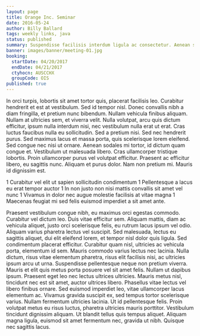 ```yaml
---
layout: page
title: Orange Inc. Seminar
date: 2016-05-24
author: Billy Ballard
tags: weekly links, java
status: published
summary: Suspendisse facilisis interdum ligula ac consectetur. Aenean scelerisque quis.
banner: images/banner/meeting-01.jpg
booking:
  startDate: 04/20/2017
  endDate: 04/21/2017
  ctyhocn: AUSCCHX
  groupCode: OIS
published: true
---
```

In orci turpis, lobortis sit amet tortor quis, placerat facilisis leo. Curabitur hendrerit et est at vestibulum. Sed id tempor nisl. Donec convallis nibh a diam fringilla, et pretium nunc bibendum. Nullam vehicula finibus aliquam. Nullam at ultricies sem, et viverra velit. Nulla volutpat, arcu quis dictum efficitur, ipsum nulla interdum nisi, nec vestibulum nulla erat ut erat. Cras luctus faucibus nulla eu sollicitudin. Sed a pretium nisi.
Sed nec hendrerit purus. Sed maximus lacus et massa porta, quis scelerisque lorem eleifend. Sed congue nec nisi ut ornare. Aenean sodales mi tortor, id dictum quam congue et. Vestibulum ut malesuada libero. Cras ullamcorper tristique lobortis. Proin ullamcorper purus vel volutpat efficitur. Praesent ac efficitur libero, eu sagittis nunc. Aliquam et purus dolor. Nam non pretium mi. Mauris id dignissim est.

1 Curabitur vel elit ut sapien sollicitudin condimentum
1 Pellentesque a lacus eu erat tempor auctor
1 In non justo non nisi mattis convallis sit amet vel nunc
1 Vivamus in dolor nec augue molestie facilisis at vitae magna
1 Maecenas feugiat mi sed felis euismod imperdiet a sit amet ante.

Praesent vestibulum congue nibh, eu maximus orci egestas commodo. Curabitur vel dictum leo. Duis vitae efficitur sem. Aliquam mattis, diam ac vehicula aliquet, justo orci scelerisque felis, eu rutrum lacus ipsum vel odio. Aliquam varius pharetra lectus vel suscipit. Sed malesuada, lectus eu sagittis aliquet, dui elit eleifend lorem, et tempor nisl dolor quis ligula. Sed condimentum placerat efficitur. Curabitur quam nisl, ultricies ac vehicula porta, elementum id sem. Mauris commodo varius lectus nec lacinia. Nulla dictum, risus vitae elementum pharetra, risus elit facilisis nisi, ac ultricies ipsum arcu ut urna. Suspendisse pellentesque neque non pretium viverra.
Mauris et elit quis metus porta posuere vel sit amet felis. Nullam ut dapibus ipsum. Praesent eget leo nec lectus ultrices ultricies. Mauris metus nisl, tincidunt nec est sit amet, auctor ultrices libero. Phasellus vitae lectus vel libero finibus ornare. Sed euismod imperdiet leo, vitae ullamcorper lacus elementum ac. Vivamus gravida suscipit ex, sed tempus tortor scelerisque varius. Nullam fermentum ultricies lacinia. Ut id pellentesque felis. Proin volutpat metus eu risus luctus, pharetra ultricies mauris porttitor. Vestibulum tincidunt dignissim aliquam. Ut blandit tellus quis tempus aliquet. Aliquam magna ligula, euismod sit amet fermentum nec, gravida ut nibh. Quisque nec sagittis lacus.
